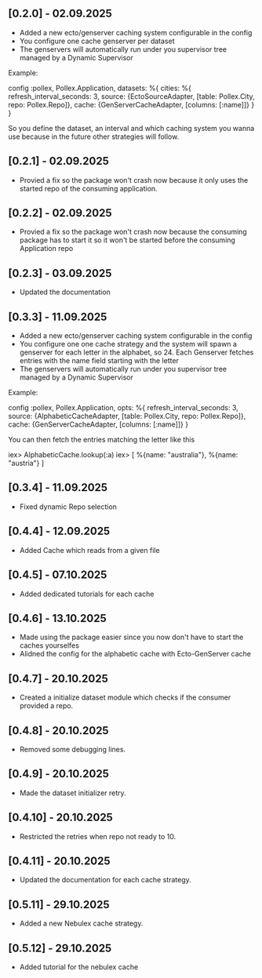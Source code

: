 ## [0.2.0] - 02.09.2025 
- Added a new ecto/genserver caching system configurable in the config
- You configure one cache genserver per dataset
- The genservers will automatically run under you supervisor tree managed by a Dynamic Supervisor

Example:
 
 config :pollex, Pollex.Application,
  datasets: %{
    cities: %{
      refresh_interval_seconds: 3,
      source: {EctoSourceAdapter, [table: Pollex.City, repo: Pollex.Repo]},
      cache: {GenServerCacheAdapter, [columns: [:name]]}
    }
  }

So you define the dataset, an interval and which caching system you wanna use because in the future other strategies will follow.

## [0.2.1] - 02.09.2025
- Provied a fix so the package won't crash now because it only uses the started repo of the consuming application.

## [0.2.2] - 02.09.2025 
- Provied a fix so the package won't crash now because the consuming package has to start it so it won't be started before the consuming Application repo

## [0.2.3] - 03.09.2025
- Updated the documentation

## [0.3.3] - 11.09.2025
- Added a new ecto/genserver caching system configurable in the config
- You configure one one cache strategy and the system will spawn a genserver for each letter in the alphabet, so 24. Each Genserver fetches entries with the name field starting with the letter
- The genservers will automatically run under you supervisor tree managed by a Dynamic Supervisor

Example:
 
 config :pollex, Pollex.Application,
  opts: %{
    refresh_interval_seconds: 3,
    source: {AlphabeticCacheAdapter, [table: Pollex.City, repo: Pollex.Repo]},
    cache: {GenServerCacheAdapter, [columns: [:name]]}
  }

You can then fetch the entries matching the letter like this

  iex> AlphabeticCache.lookup(:a)
      iex>
      [
        %{name: "australia"},
        %{name: "austria"}
      ]

## [0.3.4] - 11.09.2025
- Fixed dynamic Repo selection


## [0.4.4] - 12.09.2025
- Added Cache which reads from a given file

## [0.4.5] - 07.10.2025
- Added dedicated tutorials for each cache

## [0.4.6] - 13.10.2025
- Made using the package easier since you now don't have to start the caches yourselfes
- Alidned the config for the alphabetic cache with Ecto-GenServer cache

## [0.4.7] - 20.10.2025
- Created a initialize dataset module which checks if the consumer provided a repo.

## [0.4.8] - 20.10.2025
- Removed some debugging lines.

## [0.4.9] - 20.10.2025
- Made the dataset initializer retry.

## [0.4.10] - 20.10.2025
- Restricted the retries when repo not ready to 10.

## [0.4.11] - 20.10.2025
- Updated the documentation for each cache strategy.

## [0.5.11] - 29.10.2025
- Added a new Nebulex cache strategy.

## [0.5.12] - 29.10.2025
- Added tutorial for the nebulex cache